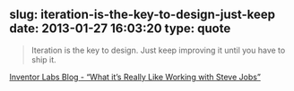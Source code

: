 slug: iteration-is-the-key-to-design-just-keep
date: 2013-01-27 16:03:20
type: quote
---

> Iteration is the key to design. Just keep improving it until you have to ship it.

[Inventor Labs Blog - “What it’s Really Like Working with Steve Jobs”](http://inventor-labs.com/blog/2011/10/12/what-its-really-like-working-with-steve-jobs.html)
